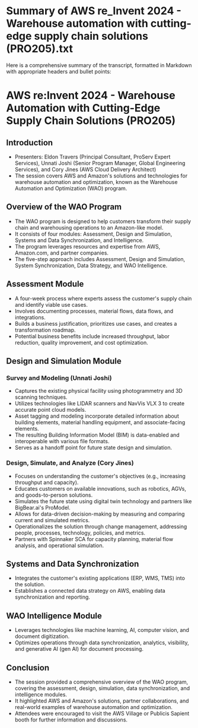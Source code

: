 # Summary of AWS re_Invent 2024 - Warehouse automation with cutting-edge supply chain solutions (PRO205).txt

Here is a comprehensive summary of the transcript, formatted in Markdown with appropriate headers and bullet points:

# AWS re:Invent 2024 - Warehouse Automation with Cutting-Edge Supply Chain Solutions (PRO205)

## Introduction

- Presenters: Eldon Travers (Principal Consultant, ProServ Expert Services), Unnati Joshi (Senior Program Manager, Global Engineering Services), and Cory Jines (AWS Cloud Delivery Architect)
- The session covers AWS and Amazon's solutions and technologies for warehouse automation and optimization, known as the Warehouse Automation and Optimization (WAO) program.

## Overview of the WAO Program

- The WAO program is designed to help customers transform their supply chain and warehousing operations to an Amazon-like model.
- It consists of four modules: Assessment, Design and Simulation, Systems and Data Synchronization, and Intelligence.
- The program leverages resources and expertise from AWS, Amazon.com, and partner companies.
- The five-step approach includes Assessment, Design and Simulation, System Synchronization, Data Strategy, and WAO Intelligence.

## Assessment Module

- A four-week process where experts assess the customer's supply chain and identify viable use cases.
- Involves documenting processes, material flows, data flows, and integrations.
- Builds a business justification, prioritizes use cases, and creates a transformation roadmap.
- Potential business benefits include increased throughput, labor reduction, quality improvement, and cost optimization.

## Design and Simulation Module

### Survey and Modeling (Unnati Joshi)

- Captures the existing physical facility using photogrammetry and 3D scanning techniques.
- Utilizes technologies like LIDAR scanners and NavVis VLX 3 to create accurate point cloud models.
- Asset tagging and modeling incorporate detailed information about building elements, material handling equipment, and associate-facing elements.
- The resulting Building Information Model (BIM) is data-enabled and interoperable with various file formats.
- Serves as a handoff point for future state design and simulation.

### Design, Simulate, and Analyze (Cory Jines)

- Focuses on understanding the customer's objectives (e.g., increasing throughput and capacity).
- Educates customers on available innovations, such as robotics, AGVs, and goods-to-person solutions.
- Simulates the future state using digital twin technology and partners like BigBear.ai's ProModel.
- Allows for data-driven decision-making by measuring and comparing current and simulated metrics.
- Operationalizes the solution through change management, addressing people, processes, technology, policies, and metrics.
- Partners with Spinnaker SCA for capacity planning, material flow analysis, and operational simulation.

## Systems and Data Synchronization

- Integrates the customer's existing applications (ERP, WMS, TMS) into the solution.
- Establishes a connected data strategy on AWS, enabling data synchronization and reporting.

## WAO Intelligence Module

- Leverages technologies like machine learning, AI, computer vision, and document digitization.
- Optimizes operations through data synchronization, analytics, visibility, and generative AI (gen AI) for document processing.

## Conclusion

- The session provided a comprehensive overview of the WAO program, covering the assessment, design, simulation, data synchronization, and intelligence modules.
- It highlighted AWS and Amazon's solutions, partner collaborations, and real-world examples of warehouse automation and optimization.
- Attendees were encouraged to visit the AWS Village or Publicis Sapient booth for further information and discussions.